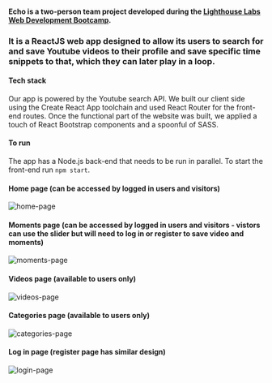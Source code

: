 #### Echo is a two-person team project developed during the [Lighthouse Labs Web Development Bootcamp](https://www.lighthouselabs.ca/en/web-development-bootcamp).

### It is a ReactJS web app designed to allow its users to search for and save Youtube videos to their profile and save specific time snippets to that, which they can later play in a loop.

#### Tech stack

Our app is powered by the Youtube search API​. We built our client side using the Create React App toolchain and used React Router for the front-end routes.
Once the functional part of the website was built, we applied a touch of React Bootstrap components and a spoonful of SASS.

#### To run

The app has a Node.js back-end that needs to be run in parallel. To start the front-end run `npm start`.

#### Home page (can be accessed by logged in users and visitors)
![home-page](https://github.com/nataliaCodes/echo/blob/master/screenshots/Echo-home.png)

#### Moments page (can be accessed by logged in users and visitors - vistors can use the slider but will need to log in or register to save video and moments)
![moments-page](https://github.com/nataliaCodes/echo/blob/master/screenshots/Echo-moments.png)

#### Videos page (available to users only)
![videos-page](https://github.com/nataliaCodes/echo/blob/master/screenshots/Echo-videos.png)

#### Categories page (available to users only)
![categories-page](https://github.com/nataliaCodes/echo/blob/master/screenshots/Echo-categories.png)

#### Log in page (register page has similar design)
![login-page](https://github.com/nataliaCodes/echo/blob/master/screenshots/Echo-login.png)
